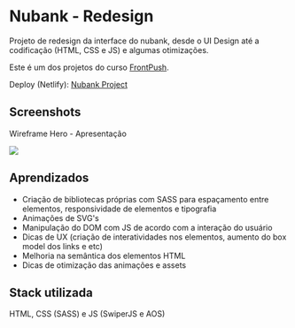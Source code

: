 
# Nubank - Redesign

Projeto de redesign da interface do nubank, desde o UI Design até a codificação (HTML, CSS e JS) e algumas otimizações.

Este é um dos projetos do curso [FrontPush](https://frontpush.com.br/).


Deploy (Netlify): [Nubank Project](https://nubank-project.netlify.app/)


## Screenshots

Wireframe Hero - Apresentação

![](https://i.imgur.com/v1qIQgO.png)

## Aprendizados

- Criação de bibliotecas próprias com SASS para espaçamento entre elementos, responsividade de elementos e tipografia
- Animações de SVG's
- Manipulação do DOM com JS de acordo com a interação do usuário
- Dicas de UX (criação de interatividades nos elementos, aumento do box model dos links e etc)
- Melhoria na semântica dos elementos HTML
- Dicas de otimização das animações e assets
## Stack utilizada

HTML, CSS (SASS) e JS (SwiperJS e AOS)


